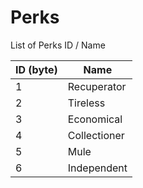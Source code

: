# Perks

List of Perks ID / Name

| ID (byte) | Name |
|-----------|------|
|1|Recuperator|
|2|Tireless|
|3|Economical|
|4|Collectioner|
|5|Mule|
|6|Independent|
